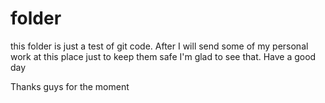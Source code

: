 # folder

this folder is just a test of git code. After I will send some of my personal work at this place just to keep them safe I'm glad to see that.  Have a good day 

Thanks guys for the moment 
